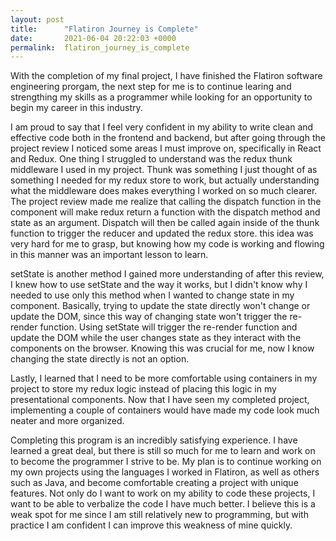 ```yaml
---
layout: post
title:      "Flatiron Journey is Complete"
date:       2021-06-04 20:22:03 +0000
permalink:  flatiron_journey_is_complete
---
```


With the completion of my final project, I have finished the Flatiron software engineering prorgam, the next step for me is to continue learing and strengthing my skills as a programmer while looking for an opportunity to begin my career in this industry. 

I am proud to say that I feel very confident in my ability to write clean and effective code both in the frontend and backend, but after going through the project review I noticed some areas I must improve on, specifically in React and Redux. One thing I struggled to understand was the redux thunk middleware I used in my project. Thunk was something I just thought of as something I needed for my redux store to work, but actually understanding what the middleware does makes everything I worked on so much clearer. The project review made me realize that calling the dispatch function in the component will make redux return a function with the dispatch method and state as an argument. Dispatch will then be called again inside of the thunk function to trigger the reducer and updated the redux store. this idea was very hard for me to grasp, but knowing how my code is working and flowing in this manner was an important lesson to learn.

setState is another method I gained more understanding of after this review, I knew how to use setState and the way it works, but I didn't know why I needed to use only this method when I wanted to change state in my component. Basically, trying to update the state directly won't change or update the DOM, since this way of changing state won't trigger the re-render function. Using setState will trigger the re-render function and update the DOM while the user changes state as they interact with the components on the browser. Knowing this was crucial for me, now I know changing the state directly is not an option.

Lastly, I learned that I need to be more comfortable using containers in my project to store my redux logic instead of placing this logic in my presentational components. Now that I have seen my completed project, implementing a couple of containers would have made my code look much neater and more organized. 

Completing this program is an incredibly satisfying experience. I have learned a great deal, but there is still so much for me to learn and work on to become the programmer I strive to be. My plan is to continue working on my own projects using the languages I worked in Flatiron, as well as others such as Java, and become comfortable creating a project with unique features. Not only do I want to work on my ability to code these projects, I want to be able to verbalize the code I have much better. I believe this is a weak spot for me since I am still relatively new to programming, but with practice I am confident I can improve this weakness of mine quickly. 

